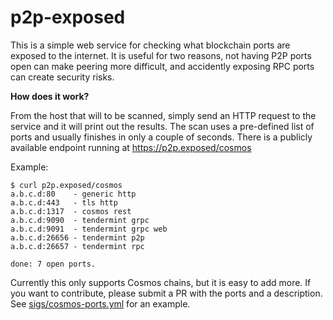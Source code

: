 # p2p-exposed

This is a simple web service for checking what blockchain ports are exposed to the internet. It is useful for two reasons, not having P2P ports open can make peering more difficult, and accidently exposing RPC ports can create security risks.

**How does it work?**

From the host that will to be scanned, simply send an HTTP request to the service and it will print out the results. The scan uses a pre-defined list of ports and usually finishes in only a couple of seconds. There is a publicly available endpoint running at https://p2p.exposed/cosmos

Example:

```
$ curl p2p.exposed/cosmos
a.b.c.d:80    - generic http
a.b.c.d:443   - tls http
a.b.c.d:1317  - cosmos rest
a.b.c.d:9090  - tendermint grpc
a.b.c.d:9091  - tendermint grpc web
a.b.c.d:26656 - tendermint p2p
a.b.c.d:26657 - tendermint rpc

done: 7 open ports.
```

Currently this only supports Cosmos chains, but it is easy to add more. If you want to contribute, please submit a PR with the ports and a description. See [sigs/cosmos-ports.yml](sigs/cosmos-ports.yaml) for an example.
